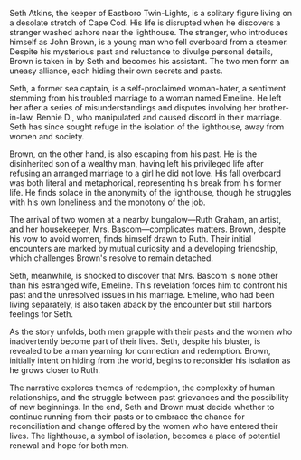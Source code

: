Seth Atkins, the keeper of Eastboro Twin-Lights, is a solitary figure living on a desolate stretch of Cape Cod. His life is disrupted when he discovers a stranger washed ashore near the lighthouse. The stranger, who introduces himself as John Brown, is a young man who fell overboard from a steamer. Despite his mysterious past and reluctance to divulge personal details, Brown is taken in by Seth and becomes his assistant. The two men form an uneasy alliance, each hiding their own secrets and pasts.

Seth, a former sea captain, is a self-proclaimed woman-hater, a sentiment stemming from his troubled marriage to a woman named Emeline. He left her after a series of misunderstandings and disputes involving her brother-in-law, Bennie D., who manipulated and caused discord in their marriage. Seth has since sought refuge in the isolation of the lighthouse, away from women and society.

Brown, on the other hand, is also escaping from his past. He is the disinherited son of a wealthy man, having left his privileged life after refusing an arranged marriage to a girl he did not love. His fall overboard was both literal and metaphorical, representing his break from his former life. He finds solace in the anonymity of the lighthouse, though he struggles with his own loneliness and the monotony of the job.

The arrival of two women at a nearby bungalow—Ruth Graham, an artist, and her housekeeper, Mrs. Bascom—complicates matters. Brown, despite his vow to avoid women, finds himself drawn to Ruth. Their initial encounters are marked by mutual curiosity and a developing friendship, which challenges Brown's resolve to remain detached.

Seth, meanwhile, is shocked to discover that Mrs. Bascom is none other than his estranged wife, Emeline. This revelation forces him to confront his past and the unresolved issues in his marriage. Emeline, who had been living separately, is also taken aback by the encounter but still harbors feelings for Seth.

As the story unfolds, both men grapple with their pasts and the women who inadvertently become part of their lives. Seth, despite his bluster, is revealed to be a man yearning for connection and redemption. Brown, initially intent on hiding from the world, begins to reconsider his isolation as he grows closer to Ruth.

The narrative explores themes of redemption, the complexity of human relationships, and the struggle between past grievances and the possibility of new beginnings. In the end, Seth and Brown must decide whether to continue running from their pasts or to embrace the chance for reconciliation and change offered by the women who have entered their lives. The lighthouse, a symbol of isolation, becomes a place of potential renewal and hope for both men.